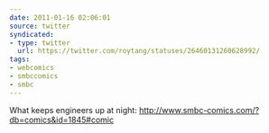```yaml
---
date: 2011-01-16 02:06:01
source: twitter
syndicated:
- type: twitter
  url: https://twitter.com/roytang/statuses/26460131260628992/
tags:
- webcomics
- smbccomics
- smbc
---
```


What keeps engineers up at night: http://www.smbc-comics.com/?db=comics&id=1845#comic